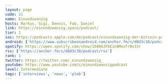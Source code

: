 ```yaml
---
layout: page
code: 21
name: Einundzwanzig
hosts: Markus, Gigi, Dennis, Fab, Daniel
link: https://einundzwanzig.space/podcast/
tier: 1
ios: https://podcasts.apple.com/de/podcast/einundzwanzig-der-bitcoin-podcast/id1488229907
android: ['https://www.subscribeonandroid.com/anchor.fm/s/d8d3c38/podcast/rss']
spotify: https://open.spotify.com/show/10408JFbE1n8MexfrBv33r
rss: ['https://anchor.fm/s/d8d3c38/podcast/rss']
rank: 1
twitter: https://twitter.com/_einundzwanzig_
youtube: https://www.youtube.com/c/einundzwanzigpodcast
level: Intermediate
tags: ['interviews', 'news', 'pleb']
---
```

